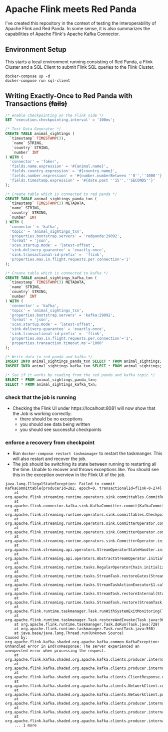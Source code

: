 # Apache Flink meets Red Panda
 
I've created this repository in the context of testing the interoperability of Apache Flink and Red Panda. 
In some sense, it is also summarizes the capabilities of Apache Flink's Apache Kafka Connector. 

## Environment Setup
This starts a local environment running consisting of Red Panda, a Flink Cluster and a SQL Client to submit Flink SQL queries to the Flink Cluster.
```
docker-compose up -d
docker-compose run sql-client
```
## Writing Exactly-Once to Red Panda with Transactions ~~(fails)~~

```sql
/* enable checkpointing on the Flink side */
SET 'execution.checkpointing.interval' = '100ms';

/* Test Data Generator */ 
CREATE TABLE animal_sightings (
  `timestamp` TIMESTAMP(3),
   `name` STRING,
   `country` STRING,
   `number` INT
) WITH (
  'connector' = 'faker', 
  'fields.name.expression' = '#{animal.name}',
  'fields.country.expression' = '#{country.name}',
  'fields.number.expression' = '#{number.numberBetween ''0'',''1000''}',
  'fields.timestamp.expression' = '#{date.past ''15'',''SECONDS''}'
);

/* Create table which is connected to red panda */
CREATE TABLE animal_sightings_panda_txn (
  `timestamp` TIMESTAMP(3) METADATA,
  `name` STRING,
  `country` STRING,
  `number` INT
) WITH (
  'connector' = 'kafka',
  'topic' = 'animal_sightings_txn',
  'properties.bootstrap.servers' = 'redpanda:29092',
  'format' = 'json', 
  'scan.startup.mode' = 'latest-offset',
  'sink.delivery-guarantee' = 'exactly-once',
  'sink.transactional-id-prefix' =  'flink',
  'properties.max.in.flight.requests.per.connection'='1'
);

/* Create table which is connected to kafka */
CREATE TABLE animal_sightings_kafka_txn (
  `timestamp` TIMESTAMP(3) METADATA,
  `name` STRING,
  `country` STRING,
  `number` INT
) WITH (
  'connector' = 'kafka',
  'topic' = 'animal_sightings_txn',
  'properties.bootstrap.servers' = 'kafka:29092',
  'format' = 'json',
  'scan.startup.mode' = 'latest-offset',
  'sink.delivery-guarantee' = 'exactly-once',
  'sink.transactional-id-prefix' =  'flink',
  'properties.max.in.flight.requests.per.connection'='1',
  'properties.transaction.timeout.ms'='1000'
);

/* Write data to red panda and kafka */
INSERT INTO animal_sightings_panda_txn SELECT * FROM animal_sightings;
INSERT INTO animal_sightings_kafka_txn SELECT * FROM animal_sightings;

/* See if it works by reading from the red panda and kafka topic */
SELECT * FROM animal_sightings_panda_txn;
SELECT * FROM animal_sightings_kafka_txn;
```

### check that the job is running 
- Checking the Flink UI under https://localhost:8081 will now show that the Job is working correctly:
  - there should be no exceptions
  - you should see data being written
  - you should see successful checkpoints

### enforce a recovery from checkpoint
- Run `docker-compose restart taskmanager` to restart the taskmanger. This will also restart and recover the job.
- The job should be switching its state between running to restarting all the time. Unable to recover and throws exceptions like. You should see this in the exception overview in the Flink UI of the job.
```
java.lang.IllegalStateException: Failed to commit KafkaCommittable{producerId=282, epoch=0, transactionalId=flink-0-274}
	at org.apache.flink.streaming.runtime.operators.sink.committables.CommitRequestImpl.signalFailedWithUnknownReason(CommitRequestImpl.java:77)
	at org.apache.flink.connector.kafka.sink.KafkaCommitter.commit(KafkaCommitter.java:119)
	at org.apache.flink.streaming.runtime.operators.sink.committables.CheckpointCommittableManagerImpl.commit(CheckpointCommittableManagerImpl.java:126)
	at org.apache.flink.streaming.runtime.operators.sink.CommitterOperator.commitAndEmit(CommitterOperator.java:176)
	at org.apache.flink.streaming.runtime.operators.sink.CommitterOperator.commitAndEmitCheckpoints(CommitterOperator.java:160)
	at org.apache.flink.streaming.runtime.operators.sink.CommitterOperator.initializeState(CommitterOperator.java:121)
	at org.apache.flink.streaming.api.operators.StreamOperatorStateHandler.initializeOperatorState(StreamOperatorStateHandler.java:122)
	at org.apache.flink.streaming.api.operators.AbstractStreamOperator.initializeState(AbstractStreamOperator.java:283)
	at org.apache.flink.streaming.runtime.tasks.RegularOperatorChain.initializeStateAndOpenOperators(RegularOperatorChain.java:106)
	at org.apache.flink.streaming.runtime.tasks.StreamTask.restoreGates(StreamTask.java:726)
	at org.apache.flink.streaming.runtime.tasks.StreamTaskActionExecutor$1.call(StreamTaskActionExecutor.java:55)
	at org.apache.flink.streaming.runtime.tasks.StreamTask.restoreInternal(StreamTask.java:702)
	at org.apache.flink.streaming.runtime.tasks.StreamTask.restore(StreamTask.java:669)
	at org.apache.flink.runtime.taskmanager.Task.runWithSystemExitMonitoring(Task.java:935)
	at org.apache.flink.runtime.taskmanager.Task.restoreAndInvoke(Task.java:904)
	at org.apache.flink.runtime.taskmanager.Task.doRun(Task.java:728)
	at org.apache.flink.runtime.taskmanager.Task.run(Task.java:550)
	at java.base/java.lang.Thread.run(Unknown Source)
Caused by: org.apache.flink.kafka.shaded.org.apache.kafka.common.KafkaException: Unhandled error in EndTxnResponse: The server experienced an unexpected error when processing the request.
	at org.apache.flink.kafka.shaded.org.apache.kafka.clients.producer.internals.TransactionManager$EndTxnHandler.handleResponse(TransactionManager.java:1646)
	at org.apache.flink.kafka.shaded.org.apache.kafka.clients.producer.internals.TransactionManager$TxnRequestHandler.onComplete(TransactionManager.java:1322)
	at org.apache.flink.kafka.shaded.org.apache.kafka.clients.ClientResponse.onComplete(ClientResponse.java:109)
	at org.apache.flink.kafka.shaded.org.apache.kafka.clients.NetworkClient.completeResponses(NetworkClient.java:583)
	at org.apache.flink.kafka.shaded.org.apache.kafka.clients.NetworkClient.poll(NetworkClient.java:575)
	at org.apache.flink.kafka.shaded.org.apache.kafka.clients.producer.internals.Sender.maybeSendAndPollTransactionalRequest(Sender.java:418)
	at org.apache.flink.kafka.shaded.org.apache.kafka.clients.producer.internals.Sender.runOnce(Sender.java:316)
	at org.apache.flink.kafka.shaded.org.apache.kafka.clients.producer.internals.Sender.run(Sender.java:243)
	... 1 more
```